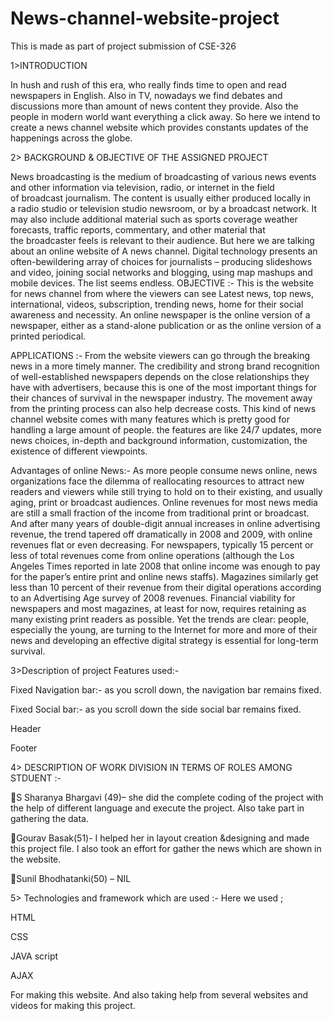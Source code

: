 # News-channel-website-project
This is made as part of project submission of CSE-326

1>INTRODUCTION

In hush and rush of this era, who really finds time to open and read newspapers in English. Also in TV, nowadays we find debates and discussions more than amount of news content they provide. Also the people in modern world want everything a click away. So here we intend to create a news channel website which provides constants updates of the happenings across the globe.

2> BACKGROUND & OBJECTIVE OF THE ASSIGNED PROJECT

News broadcasting is the medium of broadcasting of various news events and other information via television, radio, or internet in the field of broadcast journalism. The content is usually either produced locally in a radio studio or television studio newsroom, or by a broadcast network. It may also include additional material such as sports coverage weather forecasts, traffic reports, commentary, and other material that the broadcaster feels is relevant to their audience. But here we are talking about an online website of A news channel.
Digital technology presents an often-bewildering array of choices for journalists – producing slideshows and video, joining social networks and blogging, using map mashups and mobile devices. The list seems endless.
OBJECTIVE :-
 This is the website for news channel from where the viewers can see Latest news, top news, international, videos, subscription, trending news, home for their social awareness and necessity. An online newspaper is the online version of a newspaper, either as a stand-alone publication or as the online version of a printed periodical.


APPLICATIONS :-
 From the website viewers can go through the breaking news in a more timely manner.  The credibility and strong brand recognition of well-established newspapers depends on the close relationships they have with advertisers, because this is one of the most important things for their chances of survival in the newspaper industry. The movement away from the printing process can also help decrease costs. This kind of news channel website comes with many features which is pretty good for handling a large amount of people. the features are like 24/7 updates, more news choices, in-depth and background information, customization, the existence of different viewpoints.

Advantages of online News:-
As more people consume news online, news organizations face the dilemma of reallocating resources to attract new readers and viewers while still trying to hold on to their existing, and usually aging, print or broadcast audiences.
Online revenues for most news media are still a small fraction of the income from traditional print or broadcast. And after many years of double-digit annual increases in online advertising revenue, the trend tapered off dramatically in 2008 and 2009, with online revenues flat or even decreasing.
For newspapers, typically 15 percent or less of total revenues come from online operations (although the Los Angeles Times reported in late 2008 that online income was enough to pay for the paper’s entire print and online news staffs).
Magazines similarly get less than 10 percent of their revenue from their digital operations according to an Advertising Age survey of 2008 revenues.
Financial viability for newspapers and most magazines, at least for now, requires retaining as many existing print readers as possible.
Yet the trends are clear: people, especially the young, are turning to the Internet for more and more of their news and developing an effective digital strategy is essential for long-term survival. 

3>Description of project
Features used:-

Fixed Navigation bar:- as you scroll down, the navigation bar remains fixed.

Fixed Social bar:- as you scroll down the side social bar remains fixed.

Header

Footer

4>   DESCRIPTION OF WORK DIVISION IN TERMS OF ROLES AMONG STDUENT :-

S Sharanya Bhargavi (49)– she did the complete coding of the project with the help of different language and execute the project. Also take part in gathering the data.

Gourav Basak(51)- I helped her in layout creation &designing and made this project file.  I also took an effort for gather the news which are shown in the website.

Sunil Bhodhatanki(50) – NIL




5> Technologies and framework which are used :-
Here we used ;

HTML

CSS

JAVA script

AJAX

For making this website.
And also taking help from several websites and videos for making this project.
